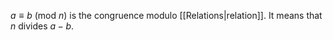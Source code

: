 $a\equiv b\ (\text{mod}\ n)$ is the congruence modulo [[Relations|relation]]. It means that $n$ divides $a-b$.  